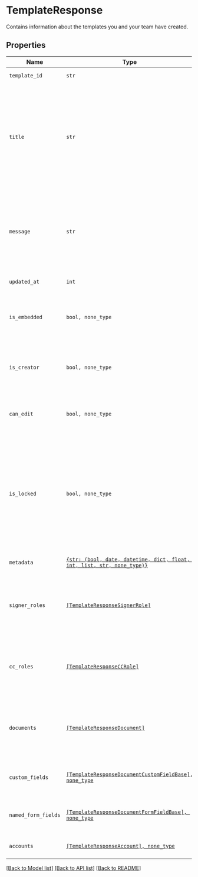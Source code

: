 # TemplateResponse

Contains information about the templates you and your team have created.

## Properties
Name | Type | Description | Notes
------------ | ------------- | ------------- | -------------
| `template_id` | ```str``` |  The id of the Template.  |  |
| `title` | ```str``` |  The title of the Template. This will also be the default subject of the message sent to signers when using this Template to send a SignatureRequest. This can be overridden when sending the SignatureRequest.  |  |
| `message` | ```str``` |  The default message that will be sent to signers when using this Template to send a SignatureRequest. This can be overridden when sending the SignatureRequest.  |  |
| `updated_at` | ```int``` |  Time the template was last updated.  |  |
| `is_embedded` | ```bool, none_type``` |  `true` if this template was created using an embedded flow, `false` if it was created on our website.  |  |
| `is_creator` | ```bool, none_type``` |  `true` if you are the owner of this template, `false` if it&#39;s been shared with you by a team member.  |  |
| `can_edit` | ```bool, none_type``` |  Indicates whether edit rights have been granted to you by the owner (always `true` if that&#39;s you).  |  |
| `is_locked` | ```bool, none_type``` |  Indicates whether the template is locked. If `true`, then the template was created outside your quota and can only be used in `test_mode`. If `false`, then the template is within your quota and can be used to create signature requests.  |  |
| `metadata` | [```{str: (bool, date, datetime, dict, float, int, list, str, none_type)}```](.md) |  The metadata attached to the template.  |  |
| `signer_roles` | [```[TemplateResponseSignerRole]```](TemplateResponseSignerRole.md) |  An array of the designated signer roles that must be specified when sending a SignatureRequest using this Template.  |  |
| `cc_roles` | [```[TemplateResponseCCRole]```](TemplateResponseCCRole.md) |  An array of the designated CC roles that must be specified when sending a SignatureRequest using this Template.  |  |
| `documents` | [```[TemplateResponseDocument]```](TemplateResponseDocument.md) |  An array describing each document associated with this Template. Includes form field data for each document.  |  |
| `custom_fields` | [```[TemplateResponseDocumentCustomFieldBase], none_type```](TemplateResponseDocumentCustomFieldBase.md) |  Deprecated. Use `custom_fields` inside the [documents](https://developers.hellosign.com/api/reference/operation/templateGet/#!c&#x3D;200&amp;path&#x3D;template/documents&amp;t&#x3D;response) array instead.  |  |
| `named_form_fields` | [```[TemplateResponseDocumentFormFieldBase], none_type```](TemplateResponseDocumentFormFieldBase.md) |  Deprecated. Use `form_fields` inside the [documents](https://developers.hellosign.com/api/reference/operation/templateGet/#!c&#x3D;200&amp;path&#x3D;template/documents&amp;t&#x3D;response) array instead.  |  |
| `accounts` | [```[TemplateResponseAccount], none_type```](TemplateResponseAccount.md) |  An array of the Accounts that can use this Template.  |  |

[[Back to Model list]](../README.md#documentation-for-models) [[Back to API list]](../README.md#documentation-for-api-endpoints) [[Back to README]](../README.md)


